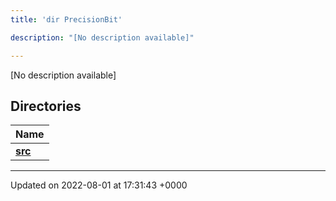 ```yaml
---
title: 'dir PrecisionBit'

description: "[No description available]"

---
```







[No description available]

## Directories

| Name           |
| -------------- |
| **[src](/documentation/code/darkbit_developmentfiles/dir_5fdf15011a61f9efccacc93cad5f337e/#dir-src)**  |






-------------------------------

Updated on 2022-08-01 at 17:31:43 +0000
